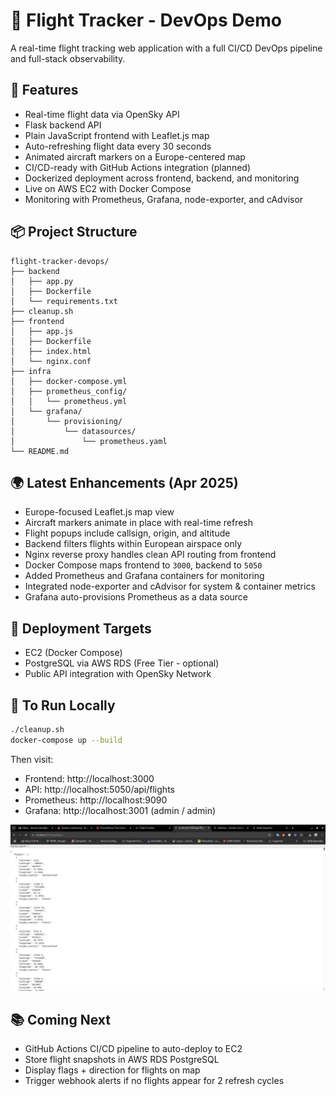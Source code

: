 # 🛫 Flight Tracker - DevOps Demo

A real-time flight tracking web application with a full CI/CD DevOps pipeline and full-stack observability.

## 🚀 Features

- Real-time flight data via OpenSky API
- Flask backend API
- Plain JavaScript frontend with Leaflet.js map
- Auto-refreshing flight data every 30 seconds
- Animated aircraft markers on a Europe-centered map
- CI/CD-ready with GitHub Actions integration (planned)
- Dockerized deployment across frontend, backend, and monitoring
- Live on AWS EC2 with Docker Compose
- Monitoring with Prometheus, Grafana, node-exporter, and cAdvisor

## 📦 Project Structure

```
flight-tracker-devops/
├── backend
│   ├── app.py
│   ├── Dockerfile
│   └── requirements.txt
├── cleanup.sh
├── frontend
│   ├── app.js
│   ├── Dockerfile
│   ├── index.html
│   └── nginx.conf
├── infra
│   ├── docker-compose.yml
│   ├── prometheus_config/
│   │   └── prometheus.yml
│   └── grafana/
│       └── provisioning/
│           └── datasources/
│               └── prometheus.yaml
└── README.md
```

## 🌍 Latest Enhancements (Apr 2025)

- Europe-focused Leaflet.js map view
- Aircraft markers animate in place with real-time refresh
- Flight popups include callsign, origin, and altitude
- Backend filters flights within European airspace only
- Nginx reverse proxy handles clean API routing from frontend
- Docker Compose maps frontend to `3000`, backend to `5050`
- Added Prometheus and Grafana containers for monitoring
- Integrated node-exporter and cAdvisor for system & container metrics
- Grafana auto-provisions Prometheus as a data source

## 📡 Deployment Targets

- EC2 (Docker Compose)
- PostgreSQL via AWS RDS (Free Tier - optional)
- Public API integration with OpenSky Network

## 🔧 To Run Locally

```bash
./cleanup.sh
docker-compose up --build
```

Then visit:
- Frontend: http://localhost:3000
- API: http://localhost:5050/api/flights
- Prometheus: http://localhost:9090
- Grafana: http://localhost:3001 (admin / admin)

![SNEAK PEAK of the Demo](./demo.gif)

## 📚 Coming Next

- GitHub Actions CI/CD pipeline to auto-deploy to EC2
- Store flight snapshots in AWS RDS PostgreSQL
- Display flags + direction for flights on map
- Trigger webhook alerts if no flights appear for 2 refresh cycles